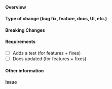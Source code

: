 #### Overview



#### Type of change (bug fix, feature, docs, UI, etc.)



#### Breaking Changes



#### Requirements

- [ ] Adds a test (for features + fixes)
- [ ] Docs updated (for features + fixes)

#### Other information



#### Issue

